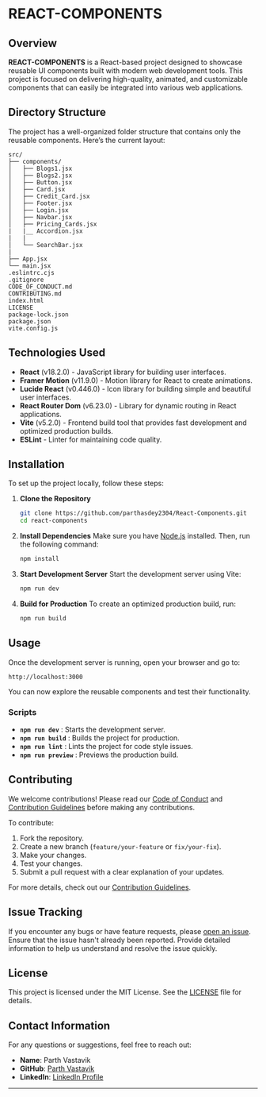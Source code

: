 # REACT-COMPONENTS

## Overview
**REACT-COMPONENTS** is a React-based project designed to showcase reusable UI components built with modern web development tools. This project is focused on delivering high-quality, animated, and customizable components that can easily be integrated into various web applications.

Directory Structure
-------------------

The project has a well-organized folder structure that contains only the reusable components. Here’s the current layout:

```
src/
├── components/
│   ├── Blogs1.jsx
│   ├── Blogs2.jsx
│   ├── Button.jsx
│   ├── Card.jsx
│   ├── Credit_Card.jsx
│   ├── Footer.jsx
│   ├── Login.jsx
│   ├── Navbar.jsx
│   ├── Pricing_Cards.jsx
|   |__ Accordion.jsx
|   |
│   └── SearchBar.jsx
|
├── App.jsx
└── main.jsx
.eslintrc.cjs
.gitignore
CODE_OF_CONDUCT.md
CONTRIBUTING.md
index.html
LICENSE
package-lock.json
package.json
vite.config.js

```

## Technologies Used
- **React** (v18.2.0) - JavaScript library for building user interfaces.
- **Framer Motion** (v11.9.0) - Motion library for React to create animations.
- **Lucide React** (v0.446.0) - Icon library for building simple and beautiful user interfaces.
- **React Router Dom** (v6.23.0) - Library for dynamic routing in React applications.
- **Vite** (v5.2.0) - Frontend build tool that provides fast development and optimized production builds.
- **ESLint** - Linter for maintaining code quality.

## Installation

To set up the project locally, follow these steps:

1. **Clone the Repository**
   ```bash
   git clone https://github.com/parthasdey2304/React-Components.git
   cd react-components

2.  **Install Dependencies** Make sure you have [Node.js](https://nodejs.org/) installed. Then, run the following command:
    
    ```bash
    npm install
    ```
    
3.  **Start Development Server** Start the development server using Vite:
    
    ```bash
    npm run dev
    ```
    
4.  **Build for Production** To create an optimized production build, run:
    
    ```bash
    npm run build
    ```
    

Usage
-----

Once the development server is running, open your browser and go to:

```
http://localhost:3000
```

You can now explore the reusable components and test their functionality.

### Scripts

*   **`npm run dev`** : Starts the development server.
*   **`npm run build`** : Builds the project for production.
*   **`npm run lint`** : Lints the project for code style issues.
*   **`npm run preview`** : Previews the production build.

Contributing
------------

We welcome contributions! Please read our [Code of Conduct](./CODE_OF_CONDUCT.md) and [Contribution Guidelines](./CONTRIBUTING.md) before making any contributions.

To contribute:

1.  Fork the repository.
2.  Create a new branch (`feature/your-feature` or `fix/your-fix`).
3.  Make your changes.
4.  Test your changes.
5.  Submit a pull request with a clear explanation of your updates.

For more details, check out our [Contribution Guidelines](./CONTRIBUTING.md).

Issue Tracking
--------------

If you encounter any bugs or have feature requests, please [open an issue](https://github.com/parthasdey2304/REACT-COMPONENTS/issues). Ensure that the issue hasn't already been reported. Provide detailed information to help us understand and resolve the issue quickly.

License
-------

This project is licensed under the MIT License. See the [LICENSE](./LICENSE) file for details.

Contact Information
-------------------

For any questions or suggestions, feel free to reach out:

*   **Name**: Parth Vastavik
*   **GitHub**: [Parth Vastavik](https://github.com/parthasdey2304)
*   **LinkedIn**: [LinkedIn Profile](https://www.linkedin.com/in/sarathiparth/)

* * *